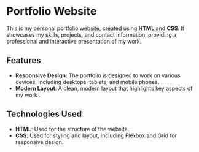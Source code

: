 # Portfolio Website

This is my personal portfolio website, created using **HTML** and **CSS**. It showcases my skills, projects, and contact information, providing a professional and interactive presentation of my work.

## Features

- **Responsive Design**: The portfolio is designed to work on various devices, including desktops, tablets, and mobile phones.
- **Modern Layout**: A clean, modern layout that highlights key aspects of my work .

## Technologies Used

- **HTML**: Used for the structure of the website.
- **CSS**: Used for styling and layout, including Flexbox and Grid for responsive design.


